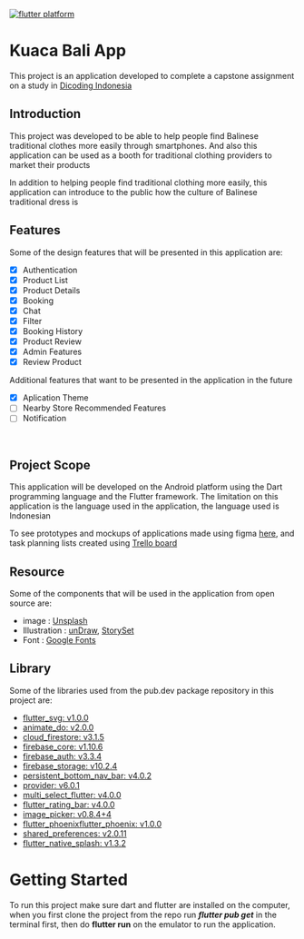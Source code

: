 [![flutter platform](https://img.shields.io/badge/Platform-Flutter-yellow.svg)](https://flutter.io)

# Kuaca Bali App

This project is an application developed to complete a capstone assignment on a study in [Dicoding Indonesia](https://www.dicoding.com/)

## Introduction

This project was developed to be able to help people find Balinese traditional clothes more easily through smartphones. And also this application can be used as a booth for traditional clothing providers to market their products

In addition to helping people find traditional clothing more easily, this application can introduce to the public how the culture of Balinese traditional dress is

## Features

Some of the design features that will be presented in this application are:

- [x] Authentication
- [x] Product List
- [x] Product Details
- [x] Booking
- [x] Chat
- [x] Filter
- [x] Booking History
- [x] Product Review
- [x] Admin Features
- [x] Review Product

Additional features that want to be presented in the application in the future

- [x] Aplication Theme
- [ ] Nearby Store Recommended Features
- [ ] Notification

<br>

## Project Scope

This application will be developed on the Android platform using the Dart programming language and the Flutter framework. The limitation on this application is the language used in the application, the language used is Indonesian

To see prototypes and mockups of applications made using figma [here](https://www.figma.com/file/OrMzmKnqvzvGHQYRjUTVSR/Kuaca-Bali?node-id=59%3A1163), and task planning lists created using [Trello board](https://trello.com/b/ktDfXtE6)

## Resource

Some of the components that will be used in the application from open source are:

- image : [Unsplash](https://unsplash.com/)
- Illustration : [unDraw](https://undraw.co/), [StorySet](https://storyset.com/)
- Font : [Google Fonts](https://fonts.google.com/)

## Library

Some of the libraries used from the pub.dev package repository in this project are:

- [flutter_svg: v1.0.0](https://pub.dev/packages/flutter_svg)
- [animate_do: v2.0.0](https://pub.dev/packages/animate_do)
- [cloud_firestore: v3.1.5](https://pub.dev/packages/cloud_firestore)
- [firebase_core: v1.10.6](https://pub.dev/packages/firebase_core)
- [firebase_auth: v3.3.4](https://pub.dev/packages/firebase_auth)
- [firebase_storage: v10.2.4](https://pub.dev/packages/firebase_storage)
- [persistent_bottom_nav_bar: v4.0.2](https://pub.dev/packages/persistent_bottom_nav_bar)
- [provider: v6.0.1](https://pub.dev/packages/provider)
- [multi_select_flutter: v4.0.0](https://pub.dev/packages/multi_select_flutter)
- [flutter_rating_bar: v4.0.0](https://pub.dev/packages/flutter_rating_bar)
- [image_picker: v0.8.4+4](https://pub.dev/packages/image_picker)
- [flutter_phoenixflutter_phoenix: v1.0.0](https://pub.dev/packages/flutter_phoenix)
- [shared_preferences: v2.0.11](https://pub.dev/packages/shared_preferences)
- [flutter_native_splash: v1.3.2](https://pub.dev/packages/flutter_native_splash)

# Getting Started

To run this project make sure dart and flutter are installed on the computer, when you first clone the project from the repo run _**flutter pub get**_ in the terminal first, then do **flutter run** on the emulator to run the application.
